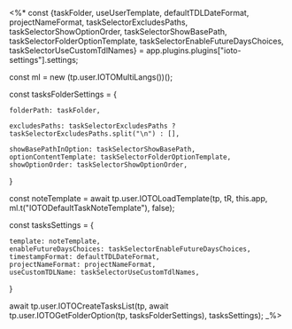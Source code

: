 <%*
const {taskFolder, useUserTemplate, defaultTDLDateFormat, projectNameFormat, taskSelectorExcludesPaths, taskSelectorShowOptionOrder, taskSelectorShowBasePath, taskSelectorFolderOptionTemplate, taskSelectorEnableFutureDaysChoices, taskSelectorUseCustomTdlNames} = app.plugins.plugins["ioto-settings"].settings;

const ml = new (tp.user.IOTOMultiLangs())();


const tasksFolderSettings = {

	folderPath: taskFolder,

    excludesPaths: taskSelectorExcludesPaths ? taskSelectorExcludesPaths.split("\n") : [],

    showBasePathInOption: taskSelectorShowBasePath,
    optionContentTemplate: taskSelectorFolderOptionTemplate,
    showOptionOrder: taskSelectorShowOptionOrder,
}

const noteTemplate = await tp.user.IOTOLoadTemplate(tp, tR, this.app, ml.t("IOTODefaultTaskNoteTemplate"), false);


const tasksSettings = {

	template: noteTemplate,
    enableFutureDaysChoices: taskSelectorEnableFutureDaysChoices,
    timestampFormat: defaultTDLDateFormat,
    projectNameFormat: projectNameFormat,
    useCustomTDLName: taskSelectorUseCustomTdlNames,

}

await tp.user.IOTOCreateTasksList(tp, await tp.user.IOTOGetFolderOption(tp, tasksFolderSettings), tasksSettings);
_%>
